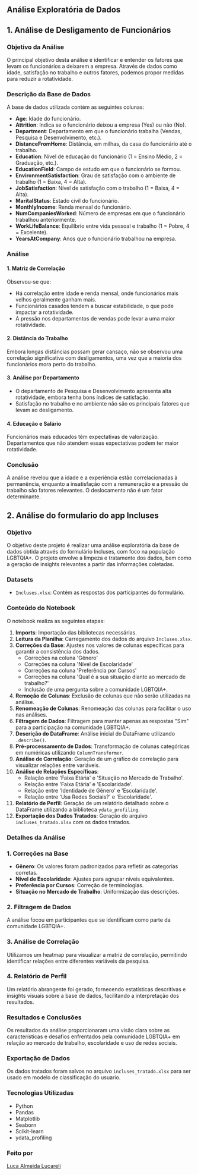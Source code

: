 ## Análise Exploratória de Dados

## 1. Análise de Desligamento de Funcionários

### Objetivo da Análise
O principal objetivo desta análise é identificar e entender os fatores que levam os funcionários a deixarem a empresa. Através de dados como idade, satisfação no trabalho e outros fatores, podemos propor medidas para reduzir a rotatividade.

### Descrição da Base de Dados
A base de dados utilizada contém as seguintes colunas:

- **Age**: Idade do funcionário.
- **Attrition**: Indica se o funcionário deixou a empresa (Yes) ou não (No).
- **Department**: Departamento em que o funcionário trabalha (Vendas, Pesquisa e Desenvolvimento, etc.).
- **DistanceFromHome**: Distância, em milhas, da casa do funcionário até o trabalho.
- **Education**: Nível de educação do funcionário (1 = Ensino Médio, 2 = Graduação, etc.).
- **EducationField**: Campo de estudo em que o funcionário se formou.
- **EnvironmentSatisfaction**: Grau de satisfação com o ambiente de trabalho (1 = Baixa, 4 = Alta).
- **JobSatisfaction**: Nível de satisfação com o trabalho (1 = Baixa, 4 = Alta).
- **MaritalStatus**: Estado civil do funcionário.
- **MonthlyIncome**: Renda mensal do funcionário.
- **NumCompaniesWorked**: Número de empresas em que o funcionário trabalhou anteriormente.
- **WorkLifeBalance**: Equilíbrio entre vida pessoal e trabalho (1 = Pobre, 4 = Excelente).
- **YearsAtCompany**: Anos que o funcionário trabalhou na empresa.

### Análise
#### 1. Matriz de Correlação
Observou-se que:
- Há correlação entre idade e renda mensal, onde funcionários mais velhos geralmente ganham mais.
- Funcionários casados tendem a buscar estabilidade, o que pode impactar a rotatividade.
- A pressão nos departamentos de vendas pode levar a uma maior rotatividade.

#### 2. Distância do Trabalho
Embora longas distâncias possam gerar cansaço, não se observou uma correlação significativa com desligamentos, uma vez que a maioria dos funcionários mora perto do trabalho.

#### 3. Análise por Departamento
- O departamento de Pesquisa e Desenvolvimento apresenta alta rotatividade, embora tenha bons índices de satisfação.
- Satisfação no trabalho e no ambiente não são os principais fatores que levam ao desligamento.

#### 4. Educação e Salário
Funcionários mais educados têm expectativas de valorização. Departamentos que não atendem essas expectativas podem ter maior rotatividade.

### Conclusão
A análise revelou que a idade e a experiência estão correlacionadas à permanência, enquanto a insatisfação com a remuneração e a pressão de trabalho são fatores relevantes. O deslocamento não é um fator determinante.

## 2. Análise do formulario do app Incluses

### Objetivo
O objetivo deste projeto é realizar uma análise exploratória da base de dados obtida através do formulário Incluses, com foco na população LGBTQIA+. O projeto envolve a limpeza e tratamento dos dados, bem como a geração de insights relevantes a partir das informações coletadas.

### Datasets
- `Incluses.xlsx`: Contém as respostas dos participantes do formulário.

### Conteúdo do Notebook
O notebook realiza as seguintes etapas:

1. **Imports**: Importação das bibliotecas necessárias.
2. **Leitura da Planilha**: Carregamento dos dados do arquivo `Incluses.xlsx`.
3. **Correções da Base**: Ajustes nos valores de colunas específicas para garantir a consistência dos dados.
   - Correções na coluna 'Gênero'
   - Correções na coluna 'Nível de Escolaridade'
   - Correções na coluna 'Preferência por Cursos'
   - Correções na coluna 'Qual é a sua situação diante ao mercado de trabalho?'
   - Inclusão de uma pergunta sobre a comunidade LGBTQIA+.
4. **Remoção de Colunas**: Exclusão de colunas que não serão utilizadas na análise.
5. **Renomeação de Colunas**: Renomeação das colunas para facilitar o uso nas análises.
6. **Filtragem de Dados**: Filtragem para manter apenas as respostas "Sim" para a participação na comunidade LGBTQIA+.
7. **Descrição do DataFrame**: Análise inicial do DataFrame utilizando `.describe()`.
8. **Pré-processamento de Dados**: Transformação de colunas categóricas em numéricas utilizando `ColumnTransformer`.
9. **Análise de Correlação**: Geração de um gráfico de correlação para visualizar relações entre variáveis.
10. **Análise de Relações Específicas**:
    - Relação entre 'Faixa Etária' e 'Situação no Mercado de Trabalho'.
    - Relação entre 'Faixa Etária' e 'Escolaridade'.
    - Relação entre 'Identidade de Gênero' e 'Escolaridade'.
    - Relação entre 'Usa Redes Sociais?' e 'Escolaridade'.
11. **Relatório de Perfil**: Geração de um relatório detalhado sobre o DataFrame utilizando a biblioteca `ydata_profiling`.
12. **Exportação dos Dados Tratados**: Geração do arquivo `incluses_tratado.xlsx` com os dados tratados.

### Detalhes da Análise
### 1. Correções na Base
- **Gênero**: Os valores foram padronizados para refletir as categorias corretas.
- **Nível de Escolaridade**: Ajustes para agrupar níveis equivalentes.
- **Preferência por Cursos**: Correção de terminologias.
- **Situação no Mercado de Trabalho**: Uniformização das descrições.

### 2. Filtragem de Dados
A análise focou em participantes que se identificam como parte da comunidade LGBTQIA+.

### 3. Análise de Correlação
Utilizamos um heatmap para visualizar a matriz de correlação, permitindo identificar relações entre diferentes variáveis da pesquisa.

### 4. Relatório de Perfil
Um relatório abrangente foi gerado, fornecendo estatísticas descritivas e insights visuais sobre a base de dados, facilitando a interpretação dos resultados.

### Resultados e Conclusões
Os resultados da análise proporcionaram uma visão clara sobre as características e desafios enfrentados pela comunidade LGBTQIA+ em relação ao mercado de trabalho, escolaridade e uso de redes sociais.

### Exportação de Dados
Os dados tratados foram salvos no arquivo `incluses_tratado.xlsx` para ser usado em modelo de classificação do usuario.

### Tecnologias Utilizadas
- Python
- Pandas
- Matplotlib
- Seaborn
- Scikit-learn
- ydata_profiling


### Feito por

[Luca Almeida Lucareli](https://github.com/LucaLucareli)